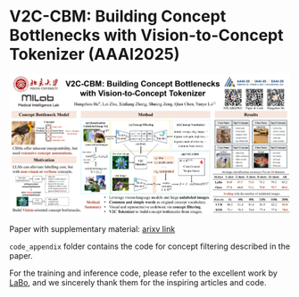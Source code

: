 # V2C-CBM: Building Concept Bottlenecks with Vision-to-Concept Tokenizer (AAAI2025)

![poster](./poster.png)

Paper with supplementary material: [arixv link](https://arxiv.org/abs/2501.04975)

`code_appendix` folder contains the code for concept filtering described in the paper.

For the training and inference code, please refer to the excellent work by [LaBo](https://github.com/YueYANG1996/LaBo), and we sincerely thank them for the inspiring articles and code.